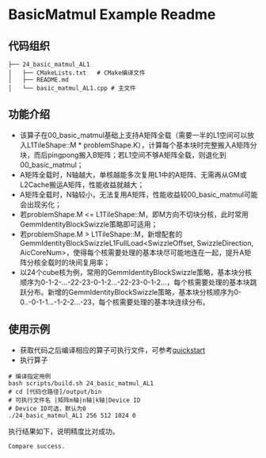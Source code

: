 # BasicMatmul Example Readme
## 代码组织
```
├── 24_basic_matmul_AL1
│   ├── CMakeLists.txt   # CMake编译文件
│   ├── README.md
│   └── basic_matmul_AL1.cpp # 主文件
```
## 功能介绍
- 该算子在00_basic_matmul基础上支持A矩阵全载（需要一半的L1空间可以放入L1TileShape::M * problemShape.K），计算每个基本块时完整搬入A矩阵分块，而后pingpong搬入B矩阵；若L1空间不够A矩阵全载，则退化到00_basic_matmul；
- A矩阵全载时，N轴越大，单核越能多次复用L1中的A矩阵、无需再从GM或L2Cache搬运A矩阵，性能收益就越大；
- A矩阵全载时，N轴较小，无法复用A矩阵，性能收益较00_basic_matmul可能会出现劣化；
- 若problemShape.M <= L1TileShape::M，即M方向不切块分核，此时常用GemmIdentityBlockSwizzle策略即可适用；
- 若problemShape.M > L1TileShape::M，新增配套的GemmIdentityBlockSwizzleL1FullLoad<SwizzleOffset, SwizzleDirection, AicCoreNum>，使得每个核需要处理的基本块尽可能地连在一起，提升A矩阵分核全载时的块间复用率；
- 以24个cube核为例，常用的GemmIdentityBlockSwizzle策略，基本块分核顺序为0-1-2-...-22-23-0-1-2...-22-23-0-1-2...，每个核需要处理的基本块跳跃分布。新增的GemmIdentityBlockSwizzle策略，基本块分核顺序为0-0..-0-1-1...-1-2-2...-23，每个核需要处理的基本块连续分布。
## 使用示例
- 获取代码之后编译相应的算子可执行文件，可参考[quickstart](../../docs/quickstart.md#算子编译)
- 执行算子
```
# 编译指定用例
bash scripts/build.sh 24_basic_matmul_AL1
# cd [代码仓路径]/output/bin
# 可执行文件名 |矩阵m轴|n轴|k轴|Device ID
# Device ID可选，默认为0
./24_basic_matmul_AL1 256 512 1024 0
```
执行结果如下，说明精度比对成功。
```
Compare success.
```